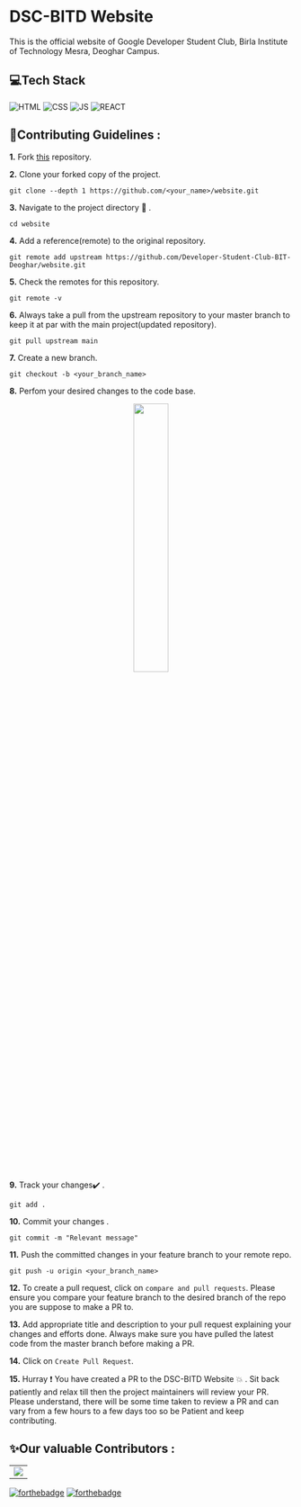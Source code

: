 # DSC-BITD Website

This is the official website of Google Developer Student Club, Birla Institute of Technology Mesra, Deoghar Campus.

## 💻Tech Stack
![HTML](https://img.shields.io/badge/html5%20-%23E34F26.svg?&style=for-the-badge&logo=html5&logoColor=white)
![CSS](https://img.shields.io/badge/css3%20-%231572B6.svg?&style=for-the-badge&logo=css3&logoColor=white)
![JS](https://img.shields.io/badge/javascript%20-%23323330.svg?&style=for-the-badge&logo=javascript&logoColor=%23F7DF1E)
![REACT](https://img.shields.io/badge/react%20-%23E34F26.svg?&style=for-the-badge&logo=react&logoColor=white)
## 📌Contributing Guidelines :

**1.**  Fork [this](https://github.com/Developer-Student-Club-BIT-Deoghar/website.git) repository.

**2.**  Clone your forked copy of the project.
```
git clone --depth 1 https://github.com/<your_name>/website.git
```
**3.** Navigate to the project directory :file_folder: .
```
cd website
```
**4.** Add a reference(remote) to the original repository.
```
git remote add upstream https://github.com/Developer-Student-Club-BIT-Deoghar/website.git
```
**5.** Check the remotes for this repository.
```
git remote -v
```
**6.** Always take a pull from the upstream repository to your master branch to keep it at par with the main project(updated repository).
```
git pull upstream main
```
**7.** Create a new branch.
```
git checkout -b <your_branch_name>
```
**8.** Perfom your desired changes to the code base.
<p align="center"><img width=35% src="https://media2.giphy.com/media/L1R1tvI9svkIWwpVYr/giphy.gif?cid=ecf05e47pzi2rpig0vc8pjusra8hiai1b91zgiywvbubu9vu&rid=giphy.gif"></p>

**9.** Track your changes:heavy_check_mark: .
```
git add . 
```
**10.** Commit your changes .
```
git commit -m "Relevant message"
```
**11.** Push the committed changes in your feature branch to your remote repo.
```
git push -u origin <your_branch_name>
```
**12.** To create a pull request, click on `compare and pull requests`. Please ensure you compare your feature branch to the desired branch of the repo you are suppose to make a PR to.

**13.** Add appropriate title and description to your pull request explaining your changes and efforts done. Always make sure you have pulled the latest code from the master branch before making a PR.

**14.** Click on `Create Pull Request`.

**15.** Hurray ❗ You have created a PR to the DSC-BITD Website 💥 . Sit back patiently and relax till then the project maintainers will review your PR. Please understand, there will be some time taken to review a PR and can vary from a few hours to a few days too so be Patient and keep contributing.

## ✨Our valuable Contributors :


<table >
	<tr>
		<td >
			<a href="https://github.com/ayushsoni1010/website/graphs/contributors">
  <img src="https://contrib.rocks/image?repo=ayushsoni1010/website" />
</a>
		</td>
	</tr>
</table>


[![forthebadge](https://forthebadge.com/images/badges/built-with-love.svg)](https://forthebadge.com) 
[![forthebadge](https://forthebadge.com/images/badges/built-by-developers.svg)](https://forthebadge.com) 

